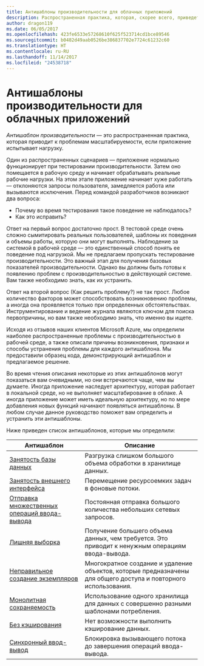 ```yaml
---
title: Антишаблоны производительности для облачных приложений
description: Распространенная практика, которая, скорее всего, приведет к проблемам масштабируемости.
author: dragon119
ms.date: 06/05/2017
ms.openlocfilehash: 423fe6533e57268610f625f523714cd1bce89546
ms.sourcegitcommit: b0482d49aab0526be386837702e7724c61232c60
ms.translationtype: HT
ms.contentlocale: ru-RU
ms.lasthandoff: 11/14/2017
ms.locfileid: "24538718"
---
```

# <a name="performance-antipatterns-for-cloud-applications"></a>Антишаблоны производительности для облачных приложений

*Антишаблон производительности* — это распространенная практика, которая приводит к проблемам масштабируемости, если приложение испытывает нагрузку. 

Один из распространенных сценариев — приложение нормально функционирует при тестировании производительности. Затем оно помещается в рабочую среду и начинает обрабатывать реальные рабочие нагрузки. На этом этапе приложение начинает хуже работать &mdash; отклоняются запросы пользователя, замедляется работа или вызываются исключения. Перед командой разработчиков возникают два вопроса:

- Почему во время тестирования такое поведение не наблюдалось?
- Как это исправить?

Ответ на первый вопрос достаточно прост. В тестовой среде очень сложно сымитировать реальных пользователей, шаблоны их поведения и объемы работы, которую они могут выполнять. Наблюдение за системой в рабочей среде — это единственный способ понять ее поведение под нагрузкой. Мы не предлагаем пропускать тестирование производительности. Это важный этап для получения базовых показателей производительности. Однако вы должны быть готовы к появлению проблем с производительностью в действующей системе. Вам также необходимо знать, как их устранить.

Ответ на второй вопрос (Как решить проблему?) не так прост. Любое количество факторов может способствовать возникновению проблемы, а иногда она проявляется только при определенных обстоятельствах. Инструментирование и ведение журнала являются ключом для поиска первопричины, но вам также необходимо знать, что именно вы ищете. 

Исходя из отзывов наших клиентов Microsoft Azure, мы определили наиболее распространенные проблемы с производительностью в рабочей среде, а также описали причины возникновения, признаки и способы устранения проблемы для каждого антишаблона. Мы предоставили образец кода, демонстрирующий антишаблон и предлагаемое решение. 

Во время чтения описания некоторые из этих антишаблонов могут показаться вам очевидными, но они встречаются чаще, чем вы думаете. Иногда приложение наследует архитектуру, которая работает в локальной среде, но не выполняет масштабирование в облаке. А иногда приложение может иметь идеальную архитектуру, но по мере добавления новых функций начинают появляться антишаблоны. В любом случае данное руководство поможет вам определить и устранить эти антишаблоны.

Ниже приведен список антишаблонов, которые мы определили: 

| Антишаблон | Описание |
|-------------|-------------|
| [Занятость базы данных][BusyDatabase] | Разгрузка слишком большого объема обработки в хранилище данных. |
| [Занятость внешнего интерфейса][BusyFrontEnd] | Перемещение ресурсоемких задач в фоновые потоки. |
| [Отправка множественных операций ввода-вывода][ChattyIO] | Постоянная отправка большого количества небольших сетевых запросов. |
| [Лишняя выборка][ExtraneousFetching] | Получение большего объема данных, чем требуется. Это приводит к ненужным операциям ввода-вывода. |
| [Неправильное создание экземпляров][ImproperInstantiation] | Многократное создание и удаление объектов, которые предназначены для общего доступа и повторного использования. |
| [Монолитная сохраняемость][MonolithicPersistence] | Использование одного хранилища для данных с совершенно разными шаблонами потребления. |
| [Без кэширования][NoCaching] | Нет возможности выполнить кэширование данных. |
| [Синхронный ввод-вывод][SynchronousIO] | Блокировка вызывающего потока до завершения операций ввода-вывода. | 

[BusyDatabase]: ./busy-database/index.md
[BusyFrontEnd]: ./busy-front-end/index.md
[ChattyIO]: ./chatty-io/index.md
[ExtraneousFetching]: ./extraneous-fetching/index.md
[ImproperInstantiation]: ./improper-instantiation/index.md
[MonolithicPersistence]: ./monolithic-persistence/index.md
[NoCaching]: ./no-caching/index.md
[SynchronousIO]: ./synchronous-io/index.md